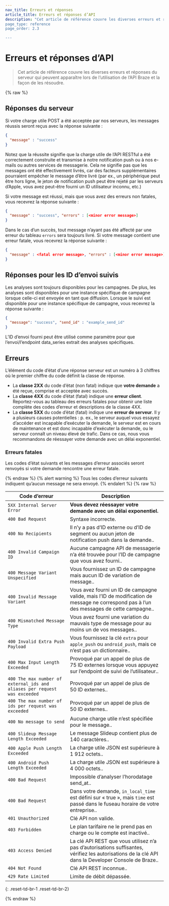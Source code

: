 ```yaml
---
nav_title: Erreurs et réponses
article_title: Erreurs et réponses d’API
description: "Cet article de référence couvre les diverses erreurs et réponses du serveur qui peuvent apparaître lors de l’utilisation de l’API Braze et la façon de les résoudre. 
page_type: reference
page_order: 2.3

---
```

# Erreurs et réponses d’API

> Cet article de référence couvre les diverses erreurs et réponses du serveur qui peuvent apparaître lors de l’utilisation de l’API Braze et la façon de les résoudre. 

{% raw %}

## Réponses du serveur

Si votre charge utile POST a été acceptée par nos serveurs, les messages réussis seront reçus avec la réponse suivante :

```json
{
  "message" : "success"
}
```

Notez que la réussite signifie que la charge utile de l’API RESTful a été correctement construite et transmise à notre notification push ou à nos e-mails ou autres services de messagerie. Cela ne signifie pas que les messages ont été effectivement livrés, car des facteurs supplémentaires pourraient empêcher le message d’être livré (par ex., un périphérique peut être hors ligne, le jeton de notification push peut être rejeté par les serveurs d’Apple, vous avez peut-être fourni un ID utilisateur inconnu, etc.)

Si votre message est réussi, mais que vous avez des erreurs non fatales, vous recevrez la réponse suivante :

```json
{
  "message" : "success", "errors" : [<minor error message>]
}
```

Dans le cas d’un succès, tout message n’ayant pas été affecté par une erreur du tableau `errors` sera toujours livré. Si votre message contient une erreur fatale, vous recevrez la réponse suivante :

```json
{
  "message" : <fatal error message>, "errors" : [<minor error message>]
}
```

## Réponses pour les ID d’envoi suivis

Les analyses sont toujours disponibles pour les campagnes. De plus, les analyses sont disponibles pour une instance spécifique de campagne lorsque celle-ci est envoyée en tant que diffusion. Lorsque le suivi est disponible pour une instance spécifique de campagne, vous recevrez la réponse suivante :

```json
{
  "message": "success", "send_id" : "example_send_id"
}
```

L’ID d’envoi fourni peut être utilisé comme paramètre pour que l’envoi/l’endpoint data_series extrait des analyses spécifiques.

## Erreurs

L’élément du code d’état d’une réponse serveur est un numéro à 3 chiffres où le premier chiffre du code définit la classe de réponse.

- La **classe 2XX** du code d’état (non fatal) indique que **votre demande** a été reçue, comprise et acceptée avec succès.
- La **classe 4XX** du code d’état (fatal) indique une **erreur client**. Reportez-vous au tableau des erreurs fatales pour obtenir une liste complète des codes d’erreur et descriptions de la classe 4XX.
- La **classe 5XX** du code d’état (fatal) indique une **erreur de serveur**. Il y a plusieurs causes potentielles : p. ex., le serveur auquel vous essayez d’accéder est incapable d’exécuter la demande, le serveur est en cours de maintenance et est donc incapable d’exécuter la demande, ou le serveur connaît un niveau élevé de trafic. Dans ce cas, nous vous recommandons de réessayer votre demande avec un délai exponentiel.

### Erreurs fatales

Les codes d’état suivants et les messages d’erreur associés seront renvoyés si votre demande rencontre une erreur fatale.

{% endraw %}
{% alert warning %}
Tous les codes d’erreur suivants indiquent qu’aucun message ne sera envoyé.
{% endalert %}
{% raw %}

| Code d’erreur | Description |
|---|---|
| `5XX Internal Server Error` | **Vous devez réessayer votre demande avec un délai exponentiel.**|
| `400 Bad Request` | Syntaxe incorrecte.|
| `400 No Recipients` | Il n’y a pas d’ID externe ou d’ID de segment ou aucun jeton de notification push dans la demande..|
| `400 Invalid Campaign ID` | Aucune campagne API de messagerie n’a été trouvée pour l’ID de campagne que vous avez fourni..|
| `400 Message Variant Unspecified` | Vous fournissez un ID de campagne mais aucun ID de variation de message..|
| `400 Invalid Message Variant` | Vous avez fourni un ID de campagne valide, mais l’ID de modification de message ne correspond pas à l’un des messages de cette campagne..|
| `400 Mismatched Message Type` | Vous avez fourni une variation du mauvais type de message pour au moins un de vos messages..|
| `400 Invalid Extra Push Payload` | Vous fournissez la clé `extra` pour `apple_push` ou `android_push`, mais ce n’est pas un dictionnaire..|
| `400 Max Input Length Exceeded` | Provoqué par un appel de plus de 75 ID externes lorsque vous appuyez sur l’endpoint de suivi de l’utilisateur..|
| `400 The max number of external_ids and aliases per request was exceeded` | Provoqué par un appel de plus de 50 ID externes..|
| `400 The max number of ids per request was exceeded` | Provoqué par un appel de plus de 50 ID externes..|
| `400 No message to send` | Aucune charge utile n’est spécifiée pour le message..|
| `400 Slideup Message Length Exceeded` | Le message Slideup contient plus de 140 caractères..|
| `400 Apple Push Length Exceeded` | La charge utile JSON est supérieure à 1 912 octets..|
| `400 Android Push Length Exceeded` | La charge utile JSON est supérieure à 4 000 octets..|
| `400 Bad Request` | Impossible d’analyser l’horodatage send_at..|
| `400 Bad Request` | Dans votre demande, `in_local_time` est défini sur « true », mais `time` est passé dans le fuseau horaire de votre entreprise..|
| `401 Unauthorized` | Clé API non valide.|
| `403 Forbidden` | Le plan tarifaire ne le prend pas en charge ou le compte est inactivé..|
| `403 Access Denied` | La clé API REST que vous utilisez n’a pas d’autorisations suffisantes, vérifiez les autorisations de la clé API dans la Developer Console de Braze..|
| `404 Not Found` | Clé API REST inconnue..|
| `429 Rate Limited` | Limite de débit dépassée.|
{: .reset-td-br-1 .reset-td-br-2}

{% endraw %}
